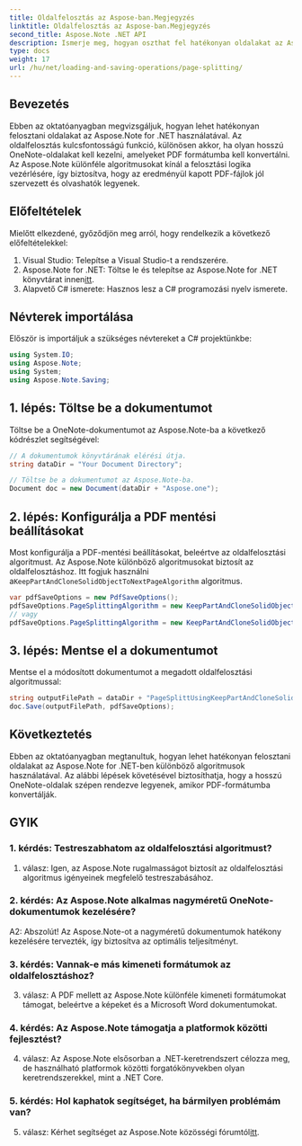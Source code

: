 ```yaml
---
title: Oldalfelosztás az Aspose-ban.Megjegyzés
linktitle: Oldalfelosztás az Aspose-ban.Megjegyzés
second_title: Aspose.Note .NET API
description: Ismerje meg, hogyan oszthat fel hatékonyan oldalakat az Aspose.Note for .NET-ben különböző algoritmusok használatával. Biztosítsa a OneNote-dokumentumok rendezett rendezését PDF formátumban.
type: docs
weight: 17
url: /hu/net/loading-and-saving-operations/page-splitting/
---
```

## Bevezetés

Ebben az oktatóanyagban megvizsgáljuk, hogyan lehet hatékonyan felosztani oldalakat az Aspose.Note for .NET használatával. Az oldalfelosztás kulcsfontosságú funkció, különösen akkor, ha olyan hosszú OneNote-oldalakat kell kezelni, amelyeket PDF formátumba kell konvertálni. Az Aspose.Note különféle algoritmusokat kínál a felosztási logika vezérlésére, így biztosítva, hogy az eredményül kapott PDF-fájlok jól szervezett és olvashatók legyenek.

## Előfeltételek

Mielőtt elkezdené, győződjön meg arról, hogy rendelkezik a következő előfeltételekkel:

1. Visual Studio: Telepítse a Visual Studio-t a rendszerére.
2.  Aspose.Note for .NET: Töltse le és telepítse az Aspose.Note for .NET könyvtárat innen[itt](https://releases.aspose.com/note/net/).
3. Alapvető C# ismerete: Hasznos lesz a C# programozási nyelv ismerete.

## Névterek importálása

Először is importáljuk a szükséges névtereket a C# projektünkbe:

```csharp
using System.IO;
using Aspose.Note;
using System;
using Aspose.Note.Saving;
```

## 1. lépés: Töltse be a dokumentumot

Töltse be a OneNote-dokumentumot az Aspose.Note-ba a következő kódrészlet segítségével:

```csharp
// A dokumentumok könyvtárának elérési útja.
string dataDir = "Your Document Directory";

// Töltse be a dokumentumot az Aspose.Note-ba.
Document doc = new Document(dataDir + "Aspose.one");
```

## 2. lépés: Konfigurálja a PDF mentési beállításokat

 Most konfigurálja a PDF-mentési beállításokat, beleértve az oldalfelosztási algoritmust. Az Aspose.Note különböző algoritmusokat biztosít az oldalfelosztáshoz. Itt fogjuk használni a`KeepPartAndCloneSolidObjectToNextPageAlgorithm` algoritmus.

```csharp
var pdfSaveOptions = new PdfSaveOptions();
pdfSaveOptions.PageSplittingAlgorithm = new KeepPartAndCloneSolidObjectToNextPageAlgorithm(100);
// vagy
pdfSaveOptions.PageSplittingAlgorithm = new KeepPartAndCloneSolidObjectToNextPageAlgorithm(400);
```

## 3. lépés: Mentse el a dokumentumot

Mentse el a módosított dokumentumot a megadott oldalfelosztási algoritmussal:

```csharp
string outputFilePath = dataDir + "PageSplittUsingKeepPartAndCloneSolidObjectToNextPageAlgorithm_out.pdf";
doc.Save(outputFilePath, pdfSaveOptions);
```

## Következtetés

Ebben az oktatóanyagban megtanultuk, hogyan lehet hatékonyan felosztani oldalakat az Aspose.Note for .NET-ben különböző algoritmusok használatával. Az alábbi lépések követésével biztosíthatja, hogy a hosszú OneNote-oldalak szépen rendezve legyenek, amikor PDF-formátumba konvertálják.

## GYIK

### 1. kérdés: Testreszabhatom az oldalfelosztási algoritmust?

1. válasz: Igen, az Aspose.Note rugalmasságot biztosít az oldalfelosztási algoritmus igényeinek megfelelő testreszabásához.

### 2. kérdés: Az Aspose.Note alkalmas nagyméretű OneNote-dokumentumok kezelésére?

A2: Abszolút! Az Aspose.Note-ot a nagyméretű dokumentumok hatékony kezelésére tervezték, így biztosítva az optimális teljesítményt.

### 3. kérdés: Vannak-e más kimeneti formátumok az oldalfelosztáshoz?

3. válasz: A PDF mellett az Aspose.Note különféle kimeneti formátumokat támogat, beleértve a képeket és a Microsoft Word dokumentumokat.

### 4. kérdés: Az Aspose.Note támogatja a platformok közötti fejlesztést?

4. válasz: Az Aspose.Note elsősorban a .NET-keretrendszert célozza meg, de használható platformok közötti forgatókönyvekben olyan keretrendszerekkel, mint a .NET Core.

### 5. kérdés: Hol kaphatok segítséget, ha bármilyen problémám van?

 5. válasz: Kérhet segítséget az Aspose.Note közösségi fórumtól[itt](https://forum.aspose.com/c/note/28).